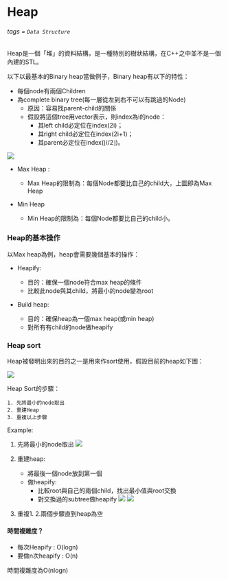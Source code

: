 # Heap
###### tags = `Data Structure`

Heap是一個「堆」的資料結構，是一種特別的樹狀結構，在C++之中並不是一個內建的STL。

以下以最基本的Binary heap當做例子，Binary heap有以下的特性：
* 每個node有兩個Children
* 為complete binary tree(每一層從左到右不可以有跳過的Node)
    * 原因：容易找parent-child的關係
    * 假設將這個tree用vector表示，則index為i的node：
        * 其left child必定位在index(2i)；
        * 其right child必定位在index(2i+1)；
        * 其parent必定位在index(⌊i/2⌋)。

![](https://i.imgur.com/NSZWlu9.png)

* Max Heap : 
    * Max Heap的限制為：每個Node都要比自己的child大，上圖即為Max Heap


* Min Heap
     * Min Heap的限制為：每個Node都要比自己的child小。

### Heap的基本操作
以Max heap為例，heap會需要幾個基本的操作：
* Heapify:
    * 目的：確保一個node符合max heap的條件
    * 比較此node與其child，將最小的node變為root

* Build heap:
    * 目的：確保heap為一個max heap(或min heap)
    * 對所有有child的node做heapify

### Heap sort
Heap被發明出來的目的之一是用來作sort使用，假設目前的heap如下圖：

![](https://i.imgur.com/wA3EJy5.png)

Heap Sort的步驟：

    1. 先將最小的node取出
    2. 重建Heap
    3. 重複以上步驟

Example:
    
1. 先將最小的node取出
![](https://i.imgur.com/fHv9OON.png)

2. 重建heap:
    * 將最後一個node放到第一個
    * 做heapify:
        * 比較root與自己的兩個child，找出最小值與root交換
        * 對交換過的subtree做heapify
![](https://i.imgur.com/nmEsFvp.png)
![](https://i.imgur.com/VVbChDh.png)

3. 重複1. 2.兩個步驟直到heap為空

#### 時間複雜度？

* 每次Heapify : O(logn)
* 要做n次heapify : O(n)

時間複雜度為O(nlogn)





